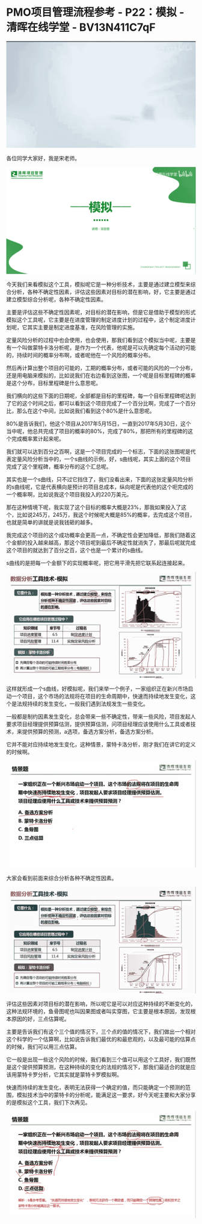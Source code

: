# PMO项目管理流程参考 - P22：模拟 - 清晖在线学堂 - BV13N411C7qF

![](img/148091674199d3a84df947a9345f003d_0.png)

各位同学大家好，我是宋老师。

![](img/148091674199d3a84df947a9345f003d_2.png)

今天我们来看模拟这个工具，模拟呢它是一种分析技术，主要是通过建立模型来综合分析，各种不确定性因素，评估这些因素对目标的潜在影响，好，它主要是通过建立模型综合分析呢，各种不确定性因素。

主要是评估这些不确定性因素呢，对目标的潜在影响，但是它是借助于模型的形式模拟这个工具呢，它主要是在进度管理的制定进度计划的过程中，这个制定进度计划呢，它其实主要是制定进度基准，在风险管理的实施。

定量风险分析的过程中也会使用，也会使用，那我们看到这个模拟当中呢，主要是有一个叫做蒙特卡洛分析呢，是作为一个代表，他呢是可以先确定每个活动的可能的，持续时间的概率分布啊，或者呢他在一个风险的概率分布。

然后再计算出整个项目的可能的，工期的概率分布，或者可能的风险的一个分布，还是用电脑来模拟的，比如说我们在右边看到这张图，一个呢是目标里程碑的概率是这个分布，目标里程碑是什么意思呢。

我们横向的这些下面的日期呢，全部都是目标的里程碑，每一个目标里程碑呢达到了它的这个时间之后，都可以看到这个项目完成了一个百分比啊，完成了一个百分比，那么在这个中间，比如说我们看到这个80%是什么意思呢。

80%是告诉我们，他这个项目从2017年5月15日，一直到2017年5月30日，这个当中呢，他总共完成了项目的概率的80%，完成了80%，那把所有的里程碑的这个完成概率累计起来呢。

我们就可以达到百分之百啊，这是一个项目完成的一个标志，下面的这张图呢是代表定量风险分析当中的，一个s曲线的示例，好，s曲线呢，其实上面的这个项目完成了这个里程碑，概率分布的这个汇总呢。

其实也是一个s曲线，只不过它挡住了，我们没看出来，下面的这张定量风险分析的s曲线呢，它是代表横向是预计的项目总成本，纵向呢是代表他的这个呃完成的一个概率啊，比如说我这个项目我投入的220万美元。

那在这种情境下呢，我实现了这个目标的概率大概是23%，那我如果投入了这个，比如说245万，245万，我这个时候呢大概是85%的概率，去完成这个项目，也就是简单的讲就是说我钱砸的越多。

我完成这个项目的这个成功概率会更高一点，不确定性会更加降低，那我们随着这个金额的投入越来越高，那这个项目呢到最后不确定性就消失了，那最后呢就完成这个项目的就达到了百分之百，这个也是一个累计的s曲线。

s曲线的是把每一个金额下的实现概率呢，把它用平滑先把它联系起连接起来。

![](img/148091674199d3a84df947a9345f003d_4.png)

这样就形成一个s曲线，好模拟呢，我们来举一个例子，一家组织正在新兴市场启动一个项目，这个市场的法规将在项目的生命周期中，快速而持续地发生变化，这个是法规持续的发生变化，一般我们遇到法规发生一些变化。

一般都是制约因素发生变化，总会带来一些不确定性，带来一些风险，项目发起人要求项目经理提供预算估测，提供预算估测，问项目经理应该使用什么工具或者技术，来提供预算的预测，a选项，备选方案分析，备选方案分析。

它并不能对应持续地发生变化，这种情景，蒙特卡洛分析，刚才我们在讲它的定义的时候啊。

![](img/148091674199d3a84df947a9345f003d_6.png)

大家会看到前面来综合分析各种不确定性因素。

![](img/148091674199d3a84df947a9345f003d_8.png)

评估这些因素对项目标的潜在影响，所以呢它是可以对应这种持续的不断变化的，这种法规环境的，鱼骨图呢也叫因果图或者叫实穿图，它主要是根本原因，发现根本原因的好，三点估算呢。

主要是告诉我们有这个三个值的情况下，三个点的值的情况下，我们做出一个相对这个科学的一个估算啊，比如说告诉我们最优的和最悲观的，以及最可能的估算点的时候，我们可以用三点估算。

它一般是出现一些这个风险的时候，我们看到三个值可以用这个工具好，我们既然是这个提供预算预测，在这种持续的变化的法规的情况下，那我们最适合的就是应该用蒙特卡罗分析，它其实就是蒙特卡罗模拟啊。

快速而持续的发生变化，表明无法获得一个确定的值，而只能确定一个预测的范围，模拟技术当中的蒙特卡的分析呢，能满足这一要求，好今天呢主要和大家分享的是模拟这个工具，我们下次再见。



![](img/148091674199d3a84df947a9345f003d_10.png)